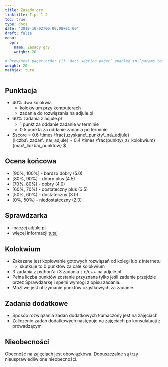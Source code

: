 ```yaml
---
title: Zasady gry
linktitle: Tips 1-2
toc: true
type: docs
date: "2019-10-02T00:00:00+01:00"
draft: false
menu:
  ppr:
    name: Zasady gry
    weight: 20

# Prev/next pager order (if `docs_section_pager` enabled in `params.toml`)
weight: 20
mathjax: ture
---
```


## Punktacja
* 40% dwa kolokwia
    * kolokwium przy komputerach
    * zadania do rozwiązania na adjule.pl
* 60% zadania z adjule.pl
    * 1 punkt za oddanie zadanie w terminie
    * 0.5 punkta za oddanie zadania po terminie
* $score = 0.6 \times \frac{uzyskane\\_punkty\\_na\\_adjule}{liczba\\_zadan\\_na\\_adjule} + 0.4 \times \frac{punkty\\_z\\_kolokwium}{max\\_liczba\\_punktow} $

## Ocena końcowa
* [90%, 100%] - bardzo dobry (5.0)
* [80%, 90%)  - dobry plus (4.5)
* [70%, 80%)  - dobry (4.0)
* [60%, 70%)  - dostateczny plus (3.5)
* [50%, 60%)  - dostateczny (3.0)
* [0%, 50%)   - niedostateczny (2.0)

## Sprawdzarka
* inaczej adjule.pl
* więcej informacji [tutaj](https://eduwiki.wmi.amu.edu.pl/pms/20ppr#Online_judge)

## Kolokwium
* Zakazane jest kopiowanie gotowych rozwiązań od kolegi lub z internetu
   * skutkuje to 0 punktów za całe kolokwium
* 3 zadania z python'a i 3 zadania z c/c++ na adjule.pl
* Pełna liczba punktów zostanie przyznana tylko jeśli zadanie przejdzie przez Sprawdzarkę i spełni wymogi z opisu zadania.
* Możliwe jest otrzymanie punktów cząstkowych za zadanie.
   
## Zadania dodatkowe
* Sposób rozwiązania zadań dodatkowych tłumaczony jest na zajęciach
* Zaliczenie zadań dodatkowych następuje na zajęciach po konsulatacji z prowadzącym
 
## Nieobecności
Obecność na zajęciach jest obowiązkowa. Dopuszczalne są trzy nieusprawiedliwione nieobecności.
